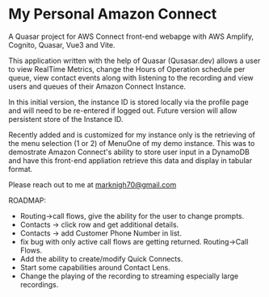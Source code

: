 # My Personal Amazon Connect

A Quasar project for AWS Connect front-end webapge with AWS Amplify, Cognito, Quasar, Vue3 and Vite.

This application written with the help of Quasar (Qusasar.dev) allows a user to view RealTime Metrics, change the Hours of Operation schedule per queue, view contact events along with listening to the recording and view users and queues of their Amazon Connect Instance.

In this initial version, the instance ID is stored locally via the profile page and will need to be re-entered if logged out. Future version will allow persistent store of the Instance ID.

Recently added and is customized for my instance only is the retrieving of the menu selection (1 or 2) of MenuOne of my demo instance. This was to demostrate Amazon Connect's ability to store user input in a DynamoDB and have this front-end appliation retrieve this data and display in tabular format.

Please reach out to me at marknigh70@gmail.com


ROADMAP:
* Routing->call flows, give the ability for the user to change prompts.
* Contacts -> click row and get additional details.
* Contacts -> add Customer Phone Number in list.
* fix bug with only active call flows are getting returned. Routing->Call Flows.
* Add the ability to create/modify Quick Connects.
* Start some capabilities around Contact Lens.
* Change the playing of the recording to streaming especially large recordings.
